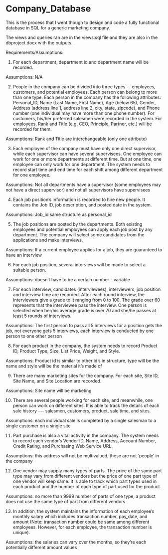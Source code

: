 # Company_Database
This is the process that I went though to design and code a fully functional database in SQL for a generic marketing company. 

The views and queries ran are in the views.sql file and they are also in the dbproject.docx with the outputs.

Requirements/Assumptions:

1)	For each department, department id and department name will be recorded.

Assumptions: N/A

2) People in the company can be divided into three types -- employees, customers, and potential employees. Each person can belong to more than one type. Each person in the company has the following attributes:  Personal_ID, Name (Last Name, First Name), Age (below 65), Gender, Address (address line 1, address line 2, city, state, zipcode), and Phone number (one individual may have more than one phone number). For customers, his/her preferred salesmen were recorded in the system. For employees, Rank and Title (e.g. CEO, Principle, Partner, etc.) will be recorded for them.

Assumptions: Rank and Title are interchangeable (only one attribute) 

3) Each employee of the company must have only one direct supervisor, while each supervisor can have several supervisees. One employee can work for one or more departments at different time. But at one time, one employee can only work for one department. The system needs to record start time and end time for each shift among different department for one employee.

Assumptions: Not all departments have a supervisor (some employees may not have a  direct supervisor) and not all supervisors have supervisees

4) Each job position’s information is recorded to hire new people. It contains the Job ID, job description, and posted date in the system.

Assumptions: Job_id same structure as personal_id

5) The job positions are posted by the departments. Both existing employees and potential employees can apply each job post by any department. The company will select some candidates from the applications and make interviews.

Assumptions: If a current employee applies for a job, they are guaranteed to have an interview

6) For each job position, several interviews will be made to select a suitable person.

Assumptions: doesn’t have to be a certain number - variable

7) For each interview, candidates (interviewees), interviewers, job position and interview time are recorded. After each round interview, the interviewers give a grade to it ranging from 0 to 100. The grade over 60 represents that the interviewee pass the interview. One person is selected when her/his average grade is over 70 and she/he passes at least 5 rounds of interviews.

Assumptions: The first person to pass all 5 interviews for a position gets the job, not everyone gets 5 interviews, each interview is conducted by one person to one other person

8) For each product in the company, the system needs to record Product ID, Product Type, Size, List Price, Weight, and Style.

Assumptions: Product id is similar to other id’s in structure, type will be the name and style will be the material it’s made of

9) There are many marketing sites for the company. For each site, Site ID, Site Name, and Site Location are recorded.

Assumptions: Site name will be marketing 

10) There are several people working for each site, and meanwhile, one person can work on different sites. It is able to track the details of each sale history --- salesmen, customers, product, sale time, and sites.

Assumptions: each individual sale is completed by a single salesman to a single customer on a single site

11) Part purchase is also a vital activity in the company. The system needs to record each vendor’s Vendor ID, Name, Address, Account Number, Credit Rating, and Purchasing Web Service URL.

Assumptions: this address will not be multivalued, these are not ‘people’ in the company

12) One vendor may supply many types of parts. The price of the same part type may vary from different vendors but the price of one part type of one vendor will keep same. It is able to track which part types used in each product and the number of each type of part used for the product.

Assumptions: no more than 9999 number of parts of one type, a product does not use the same type of part from different vendors

13) In addition, the system maintains the information of each employee’s monthly salary which includes transaction number, pay_date, and amount (Note: transaction number could be same among different employees. However, for each employee, the transaction number is unique).

Assumptions: the salaries can vary over the months, so they’re each potentially different amount values

